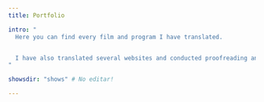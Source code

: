 ```yaml
---
title: Portfolio

intro: "
  Here you can find every film and program I have translated.


  I have also translated several websites and conducted proofreading and linguistic QC for various clients. 
"

showsdir: "shows" # No editar!

---
```



